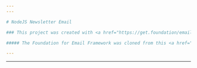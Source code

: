 ```yaml
---
---

# NodeJS Newsletter Email

### This project was created with <a href="https://get.foundation/emails.html">Foundation for Emails 2</a>

##### The Foundation for Email Framework was cloned from this <a href="https://github.com/foundation/foundation-emails">repo</a>.

---
```

---
